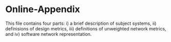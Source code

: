 # Online-Appendix
This file contains four parts: i) a brief description of subject systems, ii) definisions of design metrics, iii) definitions of unweighted network metrics, and iv) software network representation. 
